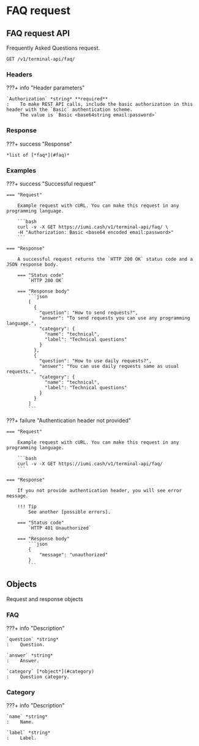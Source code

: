 # FAQ request

## FAQ request API

Frequently Asked Questions request.

`GET /v1/terminal-api/faq/`


### Headers

???+ info "Header parameters"

    `Authorization` *string* **required**
    :    To make REST API calls, include the basic authorization in this header with the `Basic` authentication scheme. 
         The value is `Basic <base64string email:password>`


### Response

???+ success "Response"

    *list of [*faq*](#faq)*


### Examples

???+ success "Successful request"

    === "Request"

        Example request with cURL. You can make this request in any programming language.

        ```bash
        curl -v -X GET https://iumi.cash/v1/terminal-api/faq/ \
        -H "Authorization: Basic <base64 encoded email:password>"
        ```

    === "Response"

        A successful request returns the `HTTP 200 OK` status code and a JSON response body.

        === "Status code"
            `HTTP 200 OK`

        === "Response body"
            ```json
            [
              {
                "question": "How to send requests?",
                "answer": "To send requests you can use any programming language.",
                "category": {
                  "name": "technical",
                  "label": "Technical questions"
                }
              },
              {
                "question": "How to use daily requests?",
                "answer": "You can use daily requests same as usual requests.",
                "category": {
                  "name": "technical",
                  "label": "Technical questions"
                }
              }
            ]
            ```

???+ failure "Authentication header not provided"

    === "Request"

        Example request with cURL. You can make this request in any programming language.

        ```bash
        curl -v -X GET https://iumi.cash/v1/terminal-api/faq/
        ```

    === "Response"

        If you not provide authentication header, you will see error message.

        !!! Tip
            See another [possible errors].

        === "Status code"
            `HTTP 401 Unauthorized`

        === "Response body"
            ```json
            {
                "message": "unauthorized"
            }
            ```

## Objects

Request and response objects


### FAQ

???+ info "Description"

    `question` *string*
    :    Question.

    `answer` *string*
    :    Answer.

    `category` [*object*](#category)
    :    Question category.


### Category

???+ info "Description"

    `name` *string*
    :    Name.

    `label` *string*
    :    Label.


[possible errors]: ../responses.md#failed-requests
